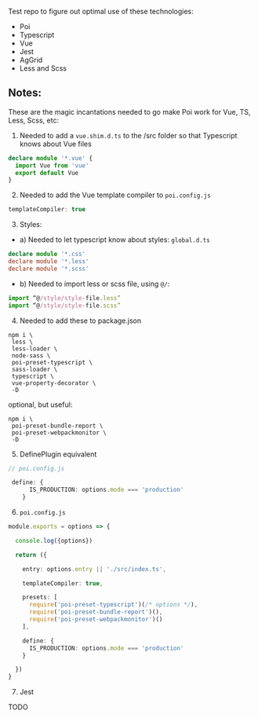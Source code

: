 Test repo to figure out optimal use of these technologies:

- Poi  
- Typescript
- Vue
- Jest
- AgGrid
- Less and Scss


## Notes:

These are the magic incantations needed to go make Poi work for Vue, TS, Less, Scss, etc:

1) Needed to add a `vue.shim.d.ts` to the /src folder so that Typescript knows about Vue files
 
```ts
declare module '*.vue' {
  import Vue from 'vue'
  export default Vue
}
```

2) Needed to add the Vue template compiler to `poi.config.js`

```js
templateCompiler: true
```


3) Styles:

- a) Needed to let typescript know about styles: `global.d.ts`

```ts
declare module '*.css'
declare module '*.less'
declare module '*.scss'
```

- b) Needed to import less or scss file, using `@/`:

```ts
import “@/style/style-file.less”
import “@/style/style-file.scss”
```

4) Needed to add these to package.json


```shell
npm i \
 less \
 less-loader \
 node-sass \
 poi-preset-typescript \
 sass-loader \
 typescript \
 vue-property-decorator \
 -D 
```

optional, but useful:

```shell
npm i \
 poi-preset-bundle-report \
 poi-preset-webpackmonitor \
 -D
```


5) DefinePlugin equivalent

```ts
// poi.config.js

 define: {
      IS_PRODUCTION: options.mode === 'production'
    }

```

6) `poi.config.js`


   
```ts
module.exports = options => {

  console.log({options})

  return ({

    entry: options.entry || './src/index.ts',

    templateCompiler: true,

    presets: [
      require('poi-preset-typescript')(/* options */),
      require('poi-preset-bundle-report')(),
      require('poi-preset-webpackmonitor')()
    ],

    define: {
      IS_PRODUCTION: options.mode === 'production'
    }

  })
}


```

7) Jest

TODO


